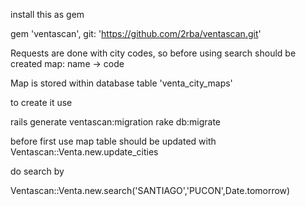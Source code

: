 install this as gem

gem 'ventascan', git: 'https://github.com/2rba/ventascan.git'

Requests are done with city codes, so before using search should be created map: name -> code

Map is stored within database table 'venta_city_maps'

to create it use

rails generate ventascan:migration
rake db:migrate


before first use map table should be updated with
Ventascan::Venta.new.update_cities

do search by

Ventascan::Venta.new.search('SANTIAGO','PUCON',Date.tomorrow)
